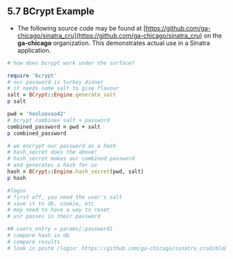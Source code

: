 ## 5.7 BCrypt Example

* The following source code may be found at [https://github.com/ga-chicago/sinatra_cru](https://github.com/ga-chicago/sinatra_cru) on the **ga-chicago** organization. This demonstrates actual use in a Sinatra application.

```Ruby
# how does bcrypt work under the surface?

require 'bcrypt'
# our password is turkey dinner
# it needs some salt to give flavour
salt = BCrypt::Engine.generate_salt
p salt

pwd = 'hooloovoo42'
# bcrypt combines salt + password
combined_password = pwd + salt
p combined_password

# we encrypt our password as a hash
# hash_secret does the above!
# hash_secret makes our combined password
# and generates a hash for us
hash = BCrypt::Engine.hash_secret(pwd, salt)
p hash

#login
# first off, you need the user's salt
# save it to db, cookie, etc
# may need to have a way to reset
# usr passes in their password

## users_entry = params[:password]
# compare hash in db
# compare results
# look in postm /login: https://github.com/ga-chicago/sinatra_crud/blob/master/controllers/UsersController.rb

```
